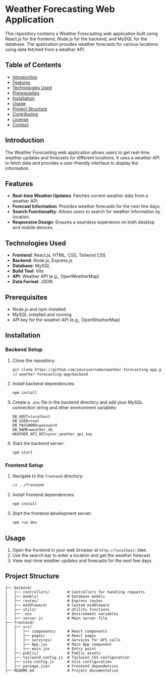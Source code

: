 # Weather Forecasting Web Application

This repository contains a Weather Forecasting web application built using React.js for the frontend, Node.js for the backend, and MySQL for the database. The application provides weather forecasts for various locations using data fetched from a weather API.

## Table of Contents

- [Introduction](#introduction)
- [Features](#features)
- [Technologies Used](#technologies-used)
- [Prerequisites](#prerequisites)
- [Installation](#installation)
- [Usage](#usage)
- [Project Structure](#project-structure)
- [Contributing](#contributing)
- [License](#license)
- [Contact](#contact)

## Introduction

The Weather Forecasting web application allows users to get real-time weather updates and forecasts for different locations. It uses a weather API to fetch data and provides a user-friendly interface to display the information.

## Features

- **Real-time Weather Updates**: Fetches current weather data from a weather API.
- **Forecast Information**: Provides weather forecasts for the next few days.
- **Search Functionality**: Allows users to search for weather information by location.
- **Responsive Design**: Ensures a seamless experience on both desktop and mobile devices.

## Technologies Used

- **Frontend**: React.js, HTML, CSS, Tailwind CSS
- **Backend**: Node.js, Express.js
- **Database**: MySQL
- **Build Tool**: Vite
- **API**: Weather API (e.g., OpenWeatherMap)
- **Data Format**: JSON

## Prerequisites

- Node.js and npm installed
- MySQL installed and running
- API key for the weather API (e.g., OpenWeatherMap)

## Installation

### Backend Setup

1. Clone the repository:

    ```bash
    git clone https://github.com/yourusername/weather-forecasting-app.git
    cd weather-forecasting-app/backend
    ```

2. Install backend dependencies:

    ```bash
    npm install
    ```

3. Create a `.env` file in the backend directory and add your MySQL connection string and other environment variables:

    ```env
    DB_HOST=localhost
    DB_USER=root
    DB_PASSWORD=password
    DB_NAME=weather_db
    WEATHER_API_KEY=your_weather_api_key
    ```

4. Start the backend server:

    ```bash
    npm start
    ```

### Frontend Setup

1. Navigate to the `frontend` directory:

    ```bash
    cd ../frontend
    ```

2. Install frontend dependencies:

    ```bash
    npm install
    ```

3. Start the frontend development server:

    ```bash
    npm run dev
    ```

## Usage

1. Open the frontend in your web browser at `http://localhost:3000`.
2. Use the search bar to enter a location and get the weather forecast.
3. View real-time weather updates and forecasts for the next few days.

## Project Structure

```plaintext
├── backend/
│   ├── controllers/        # Controllers for handling requests
│   ├── models/             # Database models
│   ├── routes/             # Express routes
│   ├── middleware/         # Custom middleware
│   ├── utils/              # Utility functions
│   ├── .env                # Environment variables
│   ├── server.js           # Main server file
├── frontend/
│   ├── src/
│   │   ├── components/     # React components
│   │   ├── pages/          # React pages
│   │   ├── services/       # Services for API calls
│   │   ├── App.jsx         # Main App component
│   │   ├── main.jsx        # Entry point
│   ├── public/             # Public assets
│   ├── tailwind.config.js  # Tailwind CSS configuration
│   ├── vite.config.js      # Vite configuration
│   ├── package.json        # Frontend dependencies
├── README.md               # Project documentation
